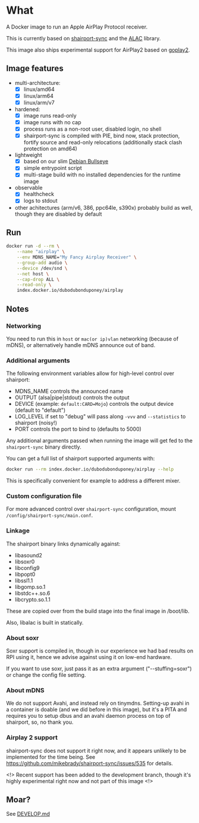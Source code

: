 # What

A Docker image to run an Apple AirPlay Protocol receiver.

This is currently based on [shairport-sync](https://github.com/mikebrady/shairport-sync) and the [ALAC](https://github.com/mikebrady/alac) library.

This image also ships experimental support for AirPlay2 based on [goplay2](https://github.com/openairplay/goplay2).

## Image features

* multi-architecture:
  * [x] linux/amd64
  * [x] linux/arm64
  * [x] linux/arm/v7
* hardened:
  * [x] image runs read-only
  * [x] image runs with no cap
  * [x] process runs as a non-root user, disabled login, no shell
  * [x] shairport-sync is compiled with PIE, bind now, stack protection, fortify source and read-only relocations (additionally stack clash protection on amd64)
* lightweight
  * [x] based on our slim [Debian Bullseye](https://github.com/dubo-dubon-duponey/docker-debian)
  * [x] simple entrypoint script
  * [x] multi-stage build with no installed dependencies for the runtime image
* observable
  * [x] healthcheck
  * [x] logs to stdout
* other achitectures (arm/v6, 386, ppc64le, s390x) probably build as well, though they are disabled by default

## Run

```bash
docker run -d --rm \
    --name "airplay" \
    --env MDNS_NAME="My Fancy Airplay Receiver" \
    --group-add audio \
    --device /dev/snd \
    --net host \
    --cap-drop ALL \
    --read-only \
    index.docker.io/dubodubonduponey/airplay
```

## Notes

### Networking

You need to run this in `host` or `mac(or ip)vlan` networking (because of mDNS), or alternatively
handle mDNS announce out of band.

### Additional arguments

The following environment variables allow for high-level control over shairport:

* MDNS_NAME controls the announced name
* OUTPUT (alsa|pipe|stdout) controls the output
* DEVICE (example: `default:CARD=Mojo`) controls the output device (default to "default")
* LOG_LEVEL if set to "debug" will pass along `-vvv` and `--statistics` to shairport (noisy!)
* PORT controls the port to bind to (defaults to 5000)
<!--
* _EXPERIMENTAL_AIRPLAY_VERSION if set to 2 will use goplay instead of shairport (this is widely experimental and not guaranteed to do anything useful)
-->

Any additional arguments passed when running the image will get fed to the `shairport-sync` binary directly.

You can get a full list of shairport supported arguments with:

```bash
docker run --rm index.docker.io/dubodubonduponey/airplay --help
```

This is specifically convenient for example to address a different mixer.

### Custom configuration file

For more advanced control over `shairport-sync` configuration, mount `/config/shairport-sync/main.conf`.

### Linkage

The shairport binary links dynamically against:
* libasound2
* libsoxr0
* libconfig9
* libpopt0
* libssl1.1
* libgomp.so.1
* libstdc++.so.6
* libcrypto.so.1.1

These are copied over from the build stage into the final image in /boot/lib.

Also, libalac is built in statically.

### About soxr

Soxr support is compiled in, though in our experience we had bad results on RPI using it, hence
we advise against using it on low-end hardware.

If you want to use soxr, just pass it as an extra argument ("--stuffing=soxr") or change the config file
 setting.

### About mDNS

We do not support Avahi, and instead rely on tinymdns.
Setting-up avahi in a container is doable (and we did before in this image), but it's a PITA and
requires you to setup dbus and an avahi daemon process on top of shairport, so, no thank you.

### Airplay 2 support

shairport-sync does not support it right now, and it appears unlikely to be implemented for the time being.
See https://github.com/mikebrady/shairport-sync/issues/535 for details.

<!> Recent support has been added to the development branch, though it's highly experimental right now and not part of this image <!>

<!--
If you set _EXPERIMENTAL_AIRPLAY_VERSION=2, goplay2 is used instead of shairport-sync.

Caveats:
* this is largely experimental at this point, and probably buggy
* goplay2 ignores the following: OUTPUT and PORT
* goplay2 does require capability NET_BIND_SERVICE to work properly
* goplay2 requires pulseaudio to be installed in the runtime image
* goplay2 is not compiled the way it should, and has a number of issues:
  * it will create its configuration and write data under the current working directory
  * config and data are mixed in the same location

To start goplay2:

```bash
docker run -d --rm \
--env _EXPERIMENTAL_AIRPLAY_VERSION=2 \
--name "airplay2" \
--env MDNS_NAME="My Fancy Airplay 2 Receiver" \
--group-add audio \
--device /dev/snd \
--net host \
--cap-drop ALL \
--cap-add NET_BIND_SERVICE \
--read-only \
index.docker.io/dubodubonduponey/airplay
```

If you need to use a non-default alsa device, pass the extra DEVICE env variable (example: `--env DEVICE=default:CARD=Qutest`).
-->

## Moar?

See [DEVELOP.md](DEVELOP.md)
